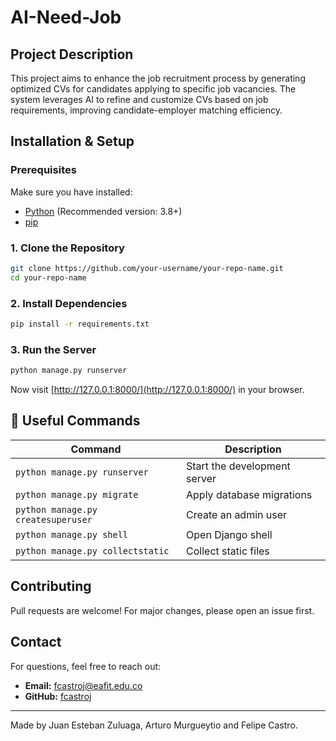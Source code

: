 # AI-Need-Job

## Project Description
This project aims to enhance the job recruitment process by generating optimized CVs for candidates applying to specific job vacancies. The system leverages AI to refine and customize CVs based on job requirements, improving candidate-employer matching efficiency.

## Installation & Setup
### Prerequisites
Make sure you have installed:
- [Python](https://www.python.org/) (Recommended version: 3.8+)
- [pip](https://pip.pypa.io/en/stable/)

### 1. Clone the Repository
```sh
git clone https://github.com/your-username/your-repo-name.git
cd your-repo-name
```

### 2. Install Dependencies
```sh
pip install -r requirements.txt
```

### 3. Run the Server
```sh
python manage.py runserver
```
Now visit [http://127.0.0.1:8000/](http://127.0.0.1:8000/) in your browser.

## 🔧 Useful Commands
| Command | Description |
|---------|-------------|
| `python manage.py runserver` | Start the development server |
| `python manage.py migrate` | Apply database migrations |
| `python manage.py createsuperuser` | Create an admin user |
| `python manage.py shell` | Open Django shell |
| `python manage.py collectstatic` | Collect static files |


## Contributing
Pull requests are welcome! For major changes, please open an issue first.

## Contact
For questions, feel free to reach out:
- **Email:** fcastroj@eafit.edu.co
- **GitHub:** [fcastroj](https://github.com/fcastroj)

---
Made by Juan Esteban Zuluaga, Arturo Murgueytio and Felipe Castro.
